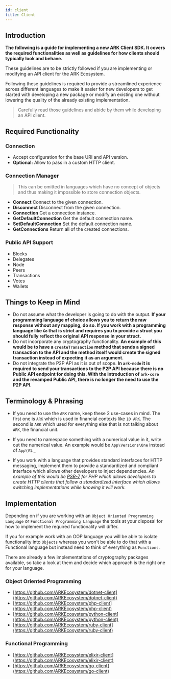 ```yaml
---
id: client
title: Client
---
```


## Introduction

**The following is a guide for implementing a new ARK Client SDK. It covers the required functionalities as well as guidelines for how clients should typically look and behave.**

These guidelines are to be strictly followed if you are implementing or modifying an API client for the ARK Ecosystem.

Following these guidelines is required to provide a streamlined experience across different languages to make it easier for new developers to get started with developing a new package or modify an existing one without lowering the quality of the already existing implementation.

> Carefully read those guidelines and abide by them while developing an API client.

## Required Functionality

### Connection

- Accept configuration for the base URI and API version.
- **Optional:** Allow to pass in a custom HTTP client.

### Connection Manager

> This can be omitted in languages which have no concept of objects and thus making it impossible to store connection objects.

- **Connect** Connect to the given connection.
- **Disconnect** Disconnect from the given connection.
- **Connection** Get a connection instance.
- **GetDefaultConnection** Get the default connection name.
- **SetDefaultConnection** Set the default connection name.
- **GetConnections** Return all of the created connections.

### Public API Support

- Blocks
- Delegates
- Node
- Peers
- Transactions
- Votes
- Wallets

## Things to Keep in Mind

- Do not assume what the developer is going to do with the output. **If your programming language of choice allows you to return the raw response without any mapping, do so. If you work with a programming language like `Go` that is strict and requires you to provide a struct you should fully reflect the original API response in your struct.**
- Do not incorporate any cryptography functionality. **An example of this would be to have a `createTransaction` method that sends a signed transaction to the API and the method itself would create the signed transaction instead of expecting it as an argument.**
- Do not integrate the P2P API as it is out of scope. **In `ark-node` it is required to send your transactions to the P2P API because there is no Public API endpoint for doing this. With the introduction of `ark-core` and the revamped Public API, there is no longer the need to use the P2P API.**

## Terminology & Phrasing

- If you need to use the `ARK` name, keep these 2 use-cases in mind. The first one is `ARK` which is used in financial contexts like `10 ARK`. The second is `ARK` which used for everything else that is not talking about `ARK`, the financial unit.

- If you need to namespace something with a numerical value in it, write out the numerical value. An example would be `App\Versions\One` instead of `App\V1`.\_

- If you work with a language that provides standard interfaces for HTTP messaging, implement them to provide a standardized and compliant interface which allows other developers to inject dependencies. _An example of this would be [PSR-7](https://www.php-fig.org/psr/psr-7/) for PHP which allows developers to create HTTP clients that follow a standardized interface which allows switching implementations while knowing it will work._

## Implementation

Depending on if you are working with an `Object Oriented Programming Language` or `Functional Programming Language` the tools at your disposal for how to implement the required functionality will differ.

If you for example work with an OOP language you will be able to isolate functionality into `Objects` whereas you won't be able to do that with a Functional language but instead need to think of everything as `Functions`.

There are already a few implementations of cryptography packages available, so take a look at them and decide which approach is the right one for your language.

### Object Oriented Programming

- [https://github.com/ARKEcosystem/dotnet-client](https://github.com/ARKEcosystem/dotnet-client)
- [https://github.com/ARKEcosystem/php-client](https://github.com/ARKEcosystem/php-client)
- [https://github.com/ARKEcosystem/python-client](https://github.com/ARKEcosystem/python-client)
- [https://github.com/ARKEcosystem/ruby-client](https://github.com/ARKEcosystem/ruby-client)

### Functional Programming

- [https://github.com/ARKEcosystem/elixir-client](https://github.com/ARKEcosystem/elixir-client)
- [https://github.com/ARKEcosystem/go-client](https://github.com/ARKEcosystem/go-client)
